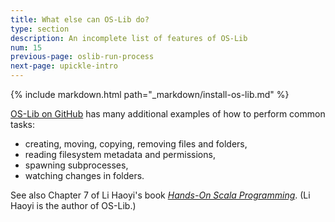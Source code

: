 ```yaml
---
title: What else can OS-Lib do?
type: section
description: An incomplete list of features of OS-Lib
num: 15
previous-page: oslib-run-process
next-page: upickle-intro
---
```


{% include markdown.html path="_markdown/install-os-lib.md" %}

[OS-Lib on GitHub](https://github.com/com-lihaoyi/os-lib) has many additional examples of how to perform common tasks:
- creating, moving, copying, removing files and folders,
- reading filesystem metadata and permissions,
- spawning subprocesses,
- watching changes in folders.

See also Chapter 7 of Li Haoyi's book [_Hands-On Scala Programming_](https://www.handsonscala.com). (Li Haoyi is the author of OS-Lib.)
